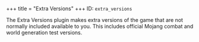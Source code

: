 +++
title = "Extra Versions"
+++
ID: `extra_versions`

The Extra Versions plugin makes extra versions of the game that are not normally included available to you. This includes official Mojang combat and world generation test versions.
